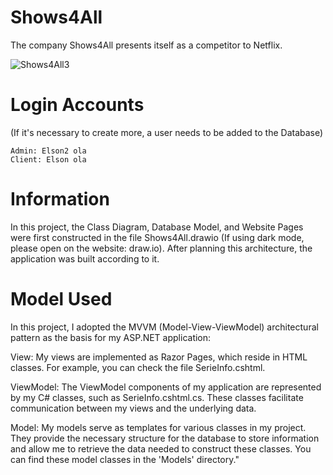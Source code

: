 # Shows4All
The company Shows4All presents itself as a competitor to Netflix.

![Shows4All3](https://github.com/user-attachments/assets/13aecf7d-041e-4113-8869-a83ed3c49abf)


# Login Accounts
(If it's necessary to create more, a user needs to be added to the Database)

    Admin: Elson2 ola
    Client: Elson ola

# Information
In this project, the Class Diagram, Database Model, and Website Pages were first constructed in the file Shows4All.drawio (If using dark mode, please open on the website: draw.io). After planning this architecture, the application was built according to it.

# Model Used
In this project, I adopted the MVVM (Model-View-ViewModel) architectural pattern as the basis for my ASP.NET application:

View: My views are implemented as Razor Pages, which reside in HTML classes. For example, you can check the file SerieInfo.cshtml.

ViewModel: The ViewModel components of my application are represented by my C# classes, such as SerieInfo.cshtml.cs. These classes facilitate communication between my views and the underlying data.

Model: My models serve as templates for various classes in my project. They provide the necessary structure for the database to store information and allow me to retrieve the data needed to construct these classes. You can find these model classes in the 'Models' directory."
